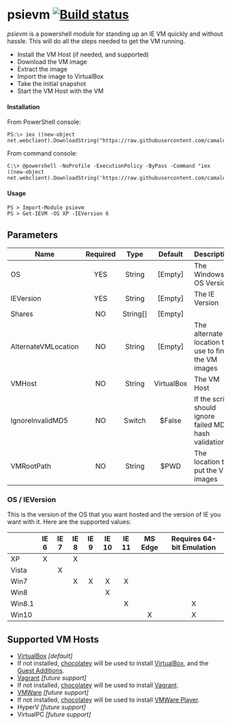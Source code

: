 # psievm [![Build status](https://ci.appveyor.com/api/projects/status/kxd0a7tvffjiqgm7?svg=true)](https://ci.appveyor.com/project/camalot/psievm)

*psievm* is a powershell module for standing up an IE VM quickly and without hassle. This will do all the steps needed to get the VM running. 

- Install the VM Host (if needed, and supported)
- Download the VM image
- Extract the image
- Import the image to VirtualBox
- Take the initial snapshot
- Start the VM Host with the VM

#### Installation

 From PowerShell console:

    PS:\> iex ((new-object net.webclient).DownloadString("https://raw.githubusercontent.com/camalot/psievm/master/psievmInstall.ps1"));

From command console:

    C:\> @powershell -NoProfile -ExecutionPolicy -ByPass -Command "iex ((new-object net.webclient).DownloadString('https://raw.githubusercontent.com/camalot/psievm/master/psievmInstall.ps1'))"

#### Usage

    PS > Import-Module psievm
    PS > Get-IEVM -OS XP -IEVersion 6  

## Parameters

| Name                	| Required 	|   Type   	|   Default  	|  Description  |
|---------------------	|:--------:	|:--------:	|:----------:	|-------------- |
| OS                  	|    YES   	| String   	| [Empty]    	| The Windows OS Version |
| IEVersion           	|    YES   	| String   	| [Empty]    	| The IE Version |
| Shares              	|    NO    	| String[] 	| [Empty]    	|  |
| AlternateVMLocation 	|    NO    	| String   	| [Empty]    	| The alternate location to use to find the VM images |
| VMHost              	|    NO    	| String   	| VirtualBox 	| The VM Host |
| IgnoreInvalidMD5    	|    NO    	| Switch  	| $False     	| If the script should ignore failed MD5 hash validation |
| VMRootPath            |    NO     | String    | $PWD        | The location to put the VM images |

### OS / IEVersion
This is the version of the OS that you want hosted and the version of IE you want with it. Here are the supported values:

|        	| IE 6 	| IE 7 	| IE 8 	| IE 9 	| IE 10 	| IE 11 	| MS Edge 	| Requires 64-bit Emulation |
|--------	|:----:	|:----:	|:----:	|:----:	|:-----:	|:-----:	|:-------:	|:------------------------: |
| XP     	|   X  	|      	| X    	|      	|       	|       	|         	|                           |
| Vista  	|      	| X    	|      	|      	|       	|       	|         	|                           |
| Win7   	|      	|      	| X    	| X    	| X     	| X     	|         	|                           |
| Win8   	|      	|      	|      	|      	| X     	|       	|         	|                           |
| Win8.1 	|      	|      	|      	|      	|       	| X     	|         	| X                         |
| Win10  	|      	|      	|      	|      	|       	|       	| X       	| X                         |


## Supported VM Hosts

- [VirtualBox][4] _[default]_
 - If not installed, [chocolatey][1] will be used to install [VirtualBox][2], and the [Guest Additions][3].
- [Vagrant][6] _[future support]_
 - If not installed, [chocolatey][1] will be used to install [Vagrant][5].
- [VMWare][7] _[future support]_
 - If not installed, [chocolatey][1] will be used to install [VMWare Player][8].
- HyperV _[future support]_
- VirtualPC _[future support]_

[1]: https://chocolatey.org
[2]: https://chocolatey.org/packages/virtualbox
[3]: https://chocolatey.org/packages/VBoxGuestAdditions.install
[4]: https://www.virtualbox.org/
[5]: https://chocolatey.org/packages/vagrant
[6]: https://www.vagrantup.com/
[7]: https://www.vmware.com/products/player
[8]: https://chocolatey.org/packages/vmwareplayer
[9]: https://www.powershellgallery.com/
[10]: http://go.microsoft.com/fwlink/?LinkID=624830&clcid=0x409
[11]: http://go.microsoft.com/fwlink/?LinkId=398175
